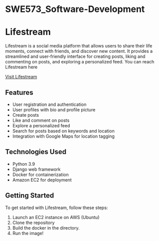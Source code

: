 # SWE573_Software-Development
# Lifestream 

Lifestream is a social media platform that allows users to share their life moments, connect with friends, and discover new content. It provides a streamlined and user-friendly interface for creating posts, liking and commenting on posts, and exploring a personalized feed. You can reach Lifestream here

[Visit Lifestream](http://16.170.219.29:8000/)

## Features

- User registration and authentication
- User profiles with bio and profile picture
- Create posts
- Like and comment on posts
- Explore a personalized feed
- Search for posts based on keywords and location
- Integration with Google Maps for location tagging

## Technologies Used

- Python 3.9
- Django web framework
- Docker for containerization
- Amazon EC2 for deployment

## Getting Started

To get started with Lifestream, follow these steps:

1. Launch an EC2 instance on AWS (Ubuntu)
2. Clone the repository
3. Build the docker in the directory.
4. Run the image!
